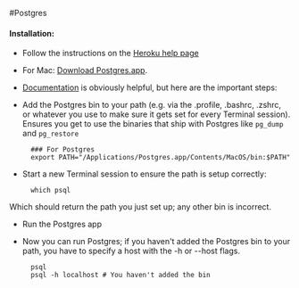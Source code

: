 #Postgres

#### Installation:
* Follow the instructions on the [Heroku help page](https://devcenter.heroku.com/articles/heroku-postgresql#local-setup)
* For Mac: [Download Postgres.app](http://postgresapp.com). 
* [Documentation](http://postgresapp.com/documentation) is obviously helpful, but here are the important steps:
* Add the Postgres bin to your path (e.g. via the .profile, .bashrc, .zshrc, or whatever you use to make sure it gets set for every Terminal session). Ensures you get to use the binaries that ship with Postgres like ``pg_dump`` and ``pg_restore``
		
		### For Postgres
		export PATH="/Applications/Postgres.app/Contents/MacOS/bin:$PATH"
* Start a new Terminal session to ensure the path is setup correctly:
		
		which psql
		
Which should return the path you just set up; any other bin is incorrect.

* Run the Postgres app
* Now you can run Postgres; if you haven't added the Postgres bin to your path, you have to specify a host with the -h or --host flags. 

		psql
		psql -h localhost # You haven't added the bin

